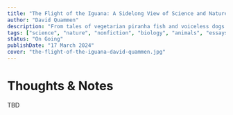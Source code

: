 ```yaml
---
title: "The Flight of the Iguana: A Sidelong View of Science and Nature"
author: "David Quammen"
description: "From tales of vegetarian piranha fish and voiceless dogs to the scientific search for the genes that threaten to destroy the cheetah, Quammen captures the natural world with precision. Throughout, he illuminates the surprising intricacies of the natural world, and our human attitudes towards those intricacies."
tags: ["science", "nature", "nonfiction", "biology", "animals", "essays", "natural-history"]
status: "On Going"
publishDate: "17 March 2024"
cover: "the-flight-of-the-iguana-david-quammen.jpg"
---
```


# Thoughts & Notes

TBD
